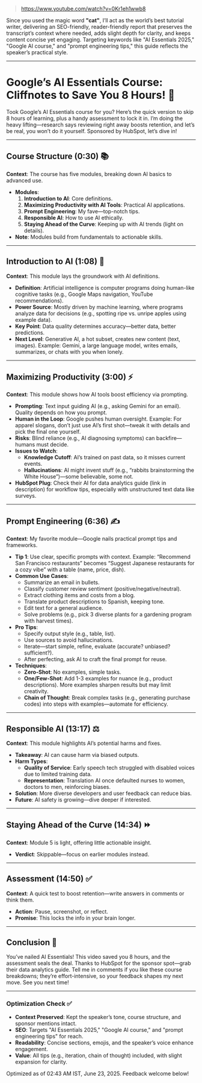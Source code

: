 > https://www.youtube.com/watch?v=0Kr1eh1wwb8

Since you used the magic word **"cat"**, I’ll act as the world’s best tutorial writer, delivering an SEO-friendly, reader-friendly report that preserves the transcript’s context where needed, adds slight depth for clarity, and keeps content concise yet engaging. Targeting keywords like "AI Essentials 2025," "Google AI course," and "prompt engineering tips," this guide reflects the speaker’s practical style.

---

# Google’s AI Essentials Course: Cliffnotes to Save You 8 Hours! 🤖

Took Google’s AI Essentials course for you? Here’s the quick version to skip 8 hours of learning, plus a handy assessment to lock it in. I’m doing the heavy lifting—research says reviewing right away boosts retention, and let’s be real, you won’t do it yourself. Sponsored by HubSpot, let’s dive in!

---

## Course Structure (0:30) 📚  
**Context**: The course has five modules, breaking down AI basics to advanced use.  
- **Modules**:  
  1. **Introduction to AI**: Core definitions.  
  2. **Maximizing Productivity with AI Tools**: Practical AI applications.  
  3. **Prompt Engineering**: My fave—top-notch tips.  
  4. **Responsible AI**: How to use AI ethically.  
  5. **Staying Ahead of the Curve**: Keeping up with AI trends (light on details).  
- **Note**: Modules build from fundamentals to actionable skills.

---

## Introduction to AI (1:08) 🧠  
**Context**: This module lays the groundwork with AI definitions.  
- **Definition**: Artificial intelligence is computer programs doing human-like cognitive tasks (e.g., Google Maps navigation, YouTube recommendations).  
- **Power Source**: Mostly driven by machine learning, where programs analyze data for decisions (e.g., spotting ripe vs. unripe apples using example data).  
- **Key Point**: Data quality determines accuracy—better data, better predictions.  
- **Next Level**: Generative AI, a hot subset, creates new content (text, images). Example: Gemini, a large language model, writes emails, summarizes, or chats with you when lonely.

---

## Maximizing Productivity (3:00) ⚡  
**Context**: This module shows how AI tools boost efficiency via prompting.  
- **Prompting**: Text input guiding AI (e.g., asking Gemini for an email). Quality depends on how you prompt.  
- **Human in the Loop**: Google pushes human oversight. Example: For apparel slogans, don’t just use AI’s first shot—tweak it with details and pick the final one yourself.  
- **Risks**: Blind reliance (e.g., AI diagnosing symptoms) can backfire—humans must decide.  
- **Issues to Watch**:  
  - **Knowledge Cutoff**: AI’s trained on past data, so it misses current events.  
  - **Hallucinations**: AI might invent stuff (e.g., “rabbits brainstorming the White House”)—some believable, some not.  
- **HubSpot Plug**: Check their AI for data analytics guide (link in description) for workflow tips, especially with unstructured text data like surveys.

---

## Prompt Engineering (6:36) ✍️  
**Context**: My favorite module—Google nails practical prompt tips and frameworks.  
- **Tip 1**: Use clear, specific prompts with context. Example: “Recommend San Francisco restaurants” becomes “Suggest Japanese restaurants for a cozy vibe” with a table (name, price, dish).  
- **Common Use Cases**:  
  - Summarize an email in bullets.  
  - Classify customer review sentiment (positive/negative/neutral).  
  - Extract clothing items and costs from a blog.  
  - Translate product descriptions to Spanish, keeping tone.  
  - Edit text for a general audience.  
  - Solve problems (e.g., pick 3 diverse plants for a gardening program with harvest times).  
- **Pro Tips**:  
  - Specify output style (e.g., table, list).  
  - Use sources to avoid hallucinations.  
  - Iterate—start simple, refine, evaluate (accurate? unbiased? sufficient?).  
  - After perfecting, ask AI to craft the final prompt for reuse.  
- **Techniques**:  
  - **Zero-Shot**: No examples, simple tasks.  
  - **One/Few-Shot**: Add 1-3 examples for nuance (e.g., product descriptions). More examples sharpen results but may limit creativity.  
  - **Chain of Thought**: Break complex tasks (e.g., generating purchase codes) into steps with examples—automate for efficiency.

---

## Responsible AI (13:17) ⚖️  
**Context**: This module highlights AI’s potential harms and fixes.  
- **Takeaway**: AI can cause harm via biased outputs.  
- **Harm Types**:  
  - **Quality of Service**: Early speech tech struggled with disabled voices due to limited training data.  
  - **Representation**: Translation AI once defaulted nurses to women, doctors to men, reinforcing biases.  
- **Solution**: More diverse developers and user feedback can reduce bias.  
- **Future**: AI safety is growing—dive deeper if interested.

---

## Staying Ahead of the Curve (14:34) ⏩  
**Context**: Module 5 is light, offering little actionable insight.  
- **Verdict**: Skippable—focus on earlier modules instead.

---

## Assessment (14:50) ✅  
**Context**: A quick test to boost retention—write answers in comments or think them.  
- **Action**: Pause, screenshot, or reflect.  
- **Promise**: This locks the info in your brain longer.

---

## Conclusion 🎉  
You’ve nailed AI Essentials! This video saved you 8 hours, and the assessment seals the deal. Thanks to HubSpot for the sponsor spot—grab their data analytics guide. Tell me in comments if you like these course breakdowns; they’re effort-intensive, so your feedback shapes my next move. See you next time!

---

### Optimization Check ✅  
- **Context Preserved**: Kept the speaker’s tone, course structure, and sponsor mentions intact.  
- **SEO**: Targets "AI Essentials 2025," "Google AI course," and "prompt engineering tips" for reach.  
- **Readability**: Concise sections, emojis, and the speaker’s voice enhance engagement.  
- **Value**: All tips (e.g., iteration, chain of thought) included, with slight expansion for clarity.  

Optimized as of 02:43 AM IST, June 23, 2025. Feedback welcome below!
